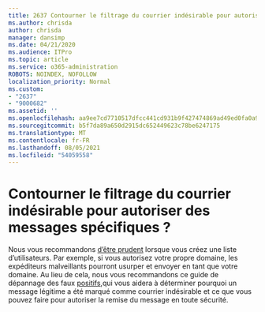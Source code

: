 ```yaml
---
title: 2637 Contourner le filtrage du courrier indésirable pour autoriser des messages spécifiques ?
ms.author: chrisda
author: chrisda
manager: dansimp
ms.date: 04/21/2020
ms.audience: ITPro
ms.topic: article
ms.service: o365-administration
ROBOTS: NOINDEX, NOFOLLOW
localization_priority: Normal
ms.custom:
- "2637"
- "9000682"
ms.assetid: ''
ms.openlocfilehash: aa9ee7cd7710517dfcc441cd931b9f427474869ad49ed0fa0a91a06e06682ed7
ms.sourcegitcommit: b5f7da89a650d2915dc652449623c78be6247175
ms.translationtype: MT
ms.contentlocale: fr-FR
ms.lasthandoff: 08/05/2021
ms.locfileid: "54059558"
---
```

# <a name="bypass-spam-filtering-to-allow-specific-messages"></a>Contourner le filtrage du courrier indésirable pour autoriser des messages spécifiques ?

Nous vous recommandons [d’être prudent](https://docs.microsoft.com/exchange/troubleshoot/antispam/cautions-against-bypassing-spam-filters) lorsque vous créez une liste d’utilisateurs. Par exemple, si vous autorisez votre propre domaine, les expéditeurs malveillants pourront usurper et envoyer en tant que votre domaine.  Au lieu de cela, nous vous recommandons ce guide de dépannage des faux [positifs,](https://docs.microsoft.com/microsoft-365/security/office-365-security/anti-spam-protection)qui vous aidera à déterminer pourquoi un message légitime a été marqué comme courrier indésirable et ce que vous pouvez faire pour autoriser la remise du message en toute sécurité.
